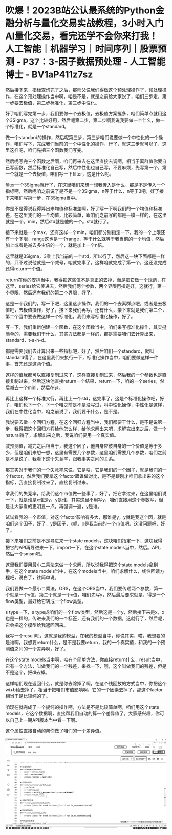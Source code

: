 # 吹爆！2023B站公认最系统的Python金融分析与量化交易实战教程，3小时入门AI量化交易，看完还学不会你来打我！人工智能｜机器学习｜时间序列｜股票预测 - P37：3-因子数据预处理 - 人工智能博士 - BV1aP411z7sz

然后接下来，指标查询完了之后，那师父说我们得做这个预处理操作了，预处理操作，在这个预处理操作当中啊，咱是不是，就是之前给大家说了，咱们三步走，第一步要去极值，第二步标准化，第三步中性化。

好了咱们写完第一步，我们要做一个去极值，去极值方案挺多，咱们简单点就用这个3Sigma，这个比较好用，然后呢第二步，第二步啊我说我要做一个什么，做一个标准化，就是一个standard。

做一个standard的操作，然后呢第三步，第三步咱们说要做一个中性化的一个操作，咱们写下，完成我们当前的一个中性化的操作，行了，就这三步就可以了，这里这样吧，咱们先把三个函数我们写完。

然后呢写完三个函数之后啊，咱们再来去在这里直接去调啊，相当于离群值你要自己写函数，然后标准化自己写，然后中性化也自己写，不要麻烦，先写第一个，第一个就是一个去极值，咱们写一下filter，这是什么呢。

filter一个3Sigma就行了，在这里咱们来想一想我传入是什么，那是不是传入一个指标啊，然后呢咱之前说了是不是一个3Sigma，n等于什么，n等于3吧，好了接下来咱们写第一步，在3Sigma当中。

你是不是得说我得算出来均值和标准差啊，好了写一下啊我们的一个均值和标准差，在这里我们的一个均值，比较简单，跟咱们之前写的都是一模一样的，在这里就是一个。min，然后std就是他的一个。std就行了。

接下来就是一个max，还有这样一个min，咱们都分别指定一下，我的一个上限还有一个下限，range这也是一个range，等于什么就等于我当前的一个均值，然后加上或者是减去多少倍的一个，就是加上一个n倍。

这里就是3Sigma，3乘上我当前的一个std，所以行了，然后这一块下面都是一样的，只不过说他就是一个减号，咱就完事了，这样咱就完成了第一个，这还没完成还得return一个值。

return在你的安排当中，我得把这些值不是真正的去掉，而是把它做一个规范，在这里，series给它传进去，然后我们两个参数，两个界限再指定好，这就行，第一个界限，然后还有我们的第二个界限，好了。

这是一个我们的，写一下吧，这里这步操作，我们的一个去离群点吧，或者是去极值吧，去极值操作，好了，接下来我们再写，还有什么，接下来就是我们第二个，第二个当中要去做这样一个标准化，我们来写标准化操作，好了。

写一下，我们重新创建一个函数，在这个函数当中，咱们来写标准化操作，其实挺简单的，需要我们干什么，其实方法都是一样的，都是需要咱们去计算出来，standard，t-a-n-d。

都是需要我们去计算出来一些指标吧，好了，然后咱们一个standard，就叫standard得了，在这里我们来执行一下，标准化操作当中，咱们要做这样一件事，首先还是这两个值。

这样的值我都可以直接复制过来了，这样直接复制过来，然后我的一个参数也是直接复制过来，然后这块他直接return一个结果，return一下，咱的一个series，然后减去一个mini，然后在这。

再比上这样一个标准叉行，再比上一个std，这完事了，这是个标准化操作吧，好了，咱们也下一个，下一个咱之前是不是没写过，叫中性化操作，中性化是这样，我们在中性化当中，咱之前说了，我们要干什么，是不是。

我说要去做一个回归方程，在这个回归方程当中，我们都要干什么，是不是说第一步，我得把这个回归方程给他怎么样，给他求解出来吧，求解完出来之后，做一个natural得了，求解出来之后，我说咱们要用一个真实值。

减预测值，减完之后相当于，我这个因子，他自身应该自身的一个价值是等于多少，但是咱们来想一想，这里有需要几个参数，这里咱们需要几个参数，咱们之前是不是说了，我看下这个失竞率，跟我事实之间的关系。

那其实对于我们的一个失竞率来说，它是啥，它是我们的一个因子，就是我们的一个factor，然后我们要拿这个factor跟谁做对比，是不是跟刚才咱们拿出来的这个指标，我直接复制过来了，直接复制过来。

拿我们的失竞率，给我们这个市值做一些事了，好了，把它拿过来，在这里咱们说一下，就是谁是x谁是y，y是谁，其实这里不用写y，咱们直接用这个参数写，但是让大家看的更明显一点，再强调一遍，y是谁。

试试看我的一个市值，对这个factor影响有多大，那谁是y，y就是我这个因，就是咱们这个因子，好了，y是因子，x呢，x是我当前的一个市值吧，这没问题吧，好了。

接下来咱们之前是不是导进来一个state models，这块咱们指定一下，这块我得把它的API再导进来一下，import一下，在这个state models当中，然后。API，然后一个smsm吧。

这里我们要用最小二乘法来做一个求解，所以说我得把这个state models拿到手，在这个state models当中，在这个models当中，咱们求解什么，线性回馈方程吧，说白了，往简单说。

我们要做一个最小二乘法，ORS，在这个ORS当中，我们要传递两个参数，第一个就是一个y值，第二个就是一个x值，咱们先写y，然后最后要求就是，得是一个flow类型，最好给它转成一个flow类型。

s type一下，s type成咱们的一个flow类型，然后这是一个y，然后接下来是x，x也是一样的，传进来我们的一个标签，还有我们的一个数据，这就行了，然后呢，它会把这个模型给我返回回来。

我写一个result吧，这就是我的模型，在我的模型当中，你说其实，哎，我想要的是谁啊，我想要return什么，是不是我要return，我的一个真实值，和我的一个预测值之间的一个差异啊，好了。

在这个state models当中啊，咱有个简单方法，你直接return什么，result当中，它有一个方法，叫做我们的一个残差，来找一下，哦，这个叫做我们的残差，但是不是这个，把dl去掉。

这样咱们现在返回什么，就是你去除掉了啊，在这个线回放的方式当中，你把这个wi+b给去掉了，相当于把咱们市值影响啊，它的一个因素去掉了，那这个factor相当于是比较纯的了。

咱现在就完成了一个提纯的操作啊，方法是不是比较简单啊，咱们用这个state models，它这个数据啊，直接帮我们自动的算一个差异值了，大家感兴趣，你可以自己上一期API版本当中看一下啊。

这个属性直接自动的帮你做了咱们的一个差异值。

![](img/e516f8bde93c083e9fafcbebdc9490fd_1.png)